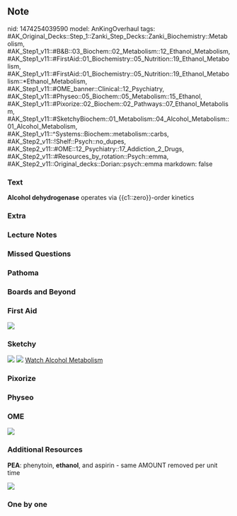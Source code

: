 ## Note
nid: 1474254039590
model: AnKingOverhaul
tags: #AK_Original_Decks::Step_1::Zanki_Step_Decks::Zanki_Biochemistry::Metabolism, #AK_Step1_v11::#B&B::03_Biochem::02_Metabolism::12_Ethanol_Metabolism, #AK_Step1_v11::#FirstAid::01_Biochemistry::05_Nutrition::19_Ethanol_Metabolism, #AK_Step1_v11::#FirstAid::01_Biochemistry::05_Nutrition::19_Ethanol_Metabolism::*Ethanol_Metabolism, #AK_Step1_v11::#OME_banner::Clinical::12_Psychiatry, #AK_Step1_v11::#Physeo::05_Biochem::05_Metabolism::15_Ethanol, #AK_Step1_v11::#Pixorize::02_Biochem::02_Pathways::07_Ethanol_Metabolism, #AK_Step1_v11::#SketchyBiochem::01_Metabolism::04_Alcohol_Metabolism::01_Alcohol_Metabolism, #AK_Step1_v11::^Systems::Biochem::metabolism::carbs, #AK_Step2_v11::!Shelf::Psych::no_dupes, #AK_Step2_v11::#OME::12_Psychiatry::17_Addiction_2_Drugs, #AK_Step2_v11::#Resources_by_rotation::Psych::emma, #AK_Step2_v11::Original_decks::Dorian::psych::emma
markdown: false

### Text
<div>
  <b>Alcohol dehydrogenase</b> operates via {{c1::zero}}-order
  kinetics
</div>

### Extra


### Lecture Notes


### Missed Questions


### Pathoma


### Boards and Beyond


### First Aid
<img src="tmpawYc_a.png">

### Sketchy
<img src="Screen%20Shot%202021-01-07%20at%2015.25.19.jpg">
<img src="Screen%20Shot%202021-01-07%20at%2015.25.35.jpg"> <a href=
"https://dashboard.sketchy.com/study/medical/courses/medical-biochemistry/units/medical-biochemistry-metabolism/videos/medical-biochemistry-metabolism-alcohol-metabolism-alcohol-metabolism?utm_source=anki&utm_medium=partnership&utm_campaign=february_update&utm_content=medical">
Watch Alcohol Metabolism</a>

### Pixorize


### Physeo


### OME
<div class="ome-widget">
  <a href=
  "https://onlinemeded.org/spa/psychiatry?ref=anki"><img src=
  "_OME_AnkiFlashcards_Topic_3.png"></a>
</div>

### Additional Resources
<b>PEA</b>: phenytoin, <b>ethanol</b>, and aspirin - same AMOUNT
removed per unit time
<div><img src="paste-1723634800394241.jpg" class="resizer"></div>

### One by one


